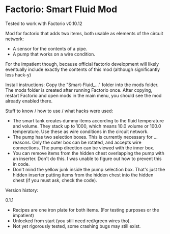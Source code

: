 Factorio: Smart Fluid Mod
=========================

Tested to work with Factorio v0.10.12

Mod for factorio that adds two items, both usable as elements of the circuit network: 
+ A sensor for the contents of a pipe.
+ A pump that works on a wire condition. 

For the impatient though, because official factorio development will likely eventually include exactly the contents of this mod (although significantly less hack-y)

Install instructions:
Copy the "Smart-Fluid_..." folder into the mods folder. The mods folder is created after running Factorio once. After copying, restart Factorio and open mods in the main menu, you should see the mod already enabled there.

Stuff to know / how to use / what hacks were used: 
+ The smart tank creates dummy items according to the fluid temperature and volume. They stack up to 1000, which means 10.0 volume or 100.0 temperature. Use these as wire conditions in the circuit network.
+ The pump has two selection boxes. This is currently necessary for ... reasons. Only the outer box can be rotated, and accepts wire connections. The pump direction can be viewed with the inner box. 
+ You can remove items from the hidden chest overlapping the pump with an inserter. Don't do this. I was unable to figure out how to prevent this in code.
+ Don't mind the yellow junk inside the pump selection box. That's just the hidden inserter putting items from the hidden chest into the hidden chest (if you must ask, check the code). 

Version history:

0.1.1
+ Recipes are one iron plate for both items. (For testing purposes or the impatient)
+ Unlocked from start (you still need red/green wires tho).
+ Not yet rigorously tested, some crashing bugs may still exist.
	
	


